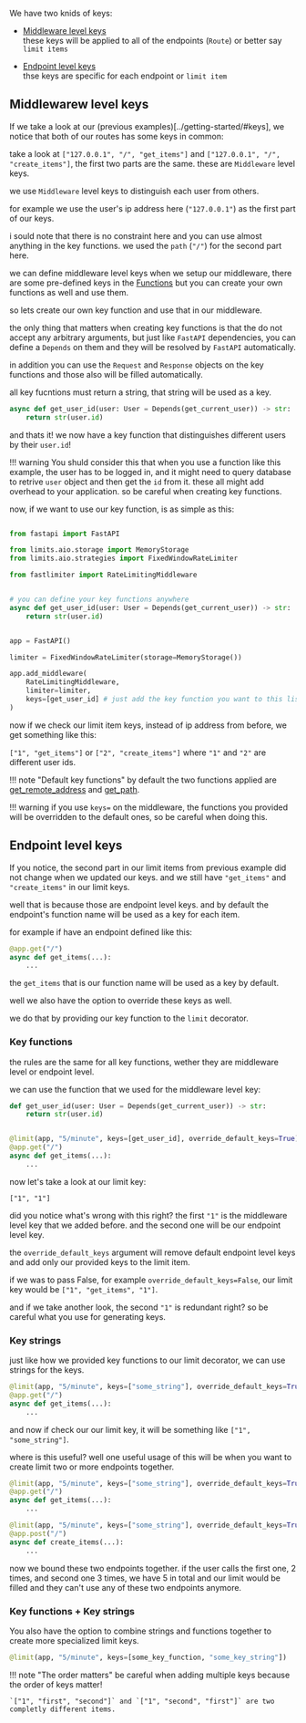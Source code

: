 We have two knids of keys: 

- [Middleware level keys](#middlewarew-level-keys)   
    these keys will be applied to all of the endpoints (`Route`) or better say `limit items`


- [Endpoint level keys](#endpoint-level-keys)   
    thse keys are specific for each endpoint or `limit item`



## Middlewarew level keys


If we take a look at our (previous examples)[../getting-started/#keys], we notice that both of our routes has some keys in common:


take a look at `["127.0.0.1", "/", "get_items"]` and `["127.0.0.1", "/", "create_items"]`, the first two parts are the same. these are `Middleware` level keys.

we use `Middleware` level keys to distinguish each user from others.

for example we use the user's ip address here (`"127.0.0.1"`) as the first part of our keys. 

i sould note that there is no constraint here and you can use almost anything in the key functions. we used the `path` (`"/"`) for the second part here.


we can define middleware level keys when we setup our middleware, there are some pre-defined keys in the [Functions](../api-refrence/functions) but you can create your own functions as well and use them.


so lets create our own key function and use that in our middleware.

the only thing that matters when creating key functions is that the do not accept any arbitrary arguments, but just like `FastAPI` dependencies, you can define a `Depends` on them and they will be resolved by `FastAPI` automatically. 

in addition you can use the `Request` and `Response` objects on the key functions and those also will be filled automatically.

all key fucntions must return a string, that string will be used as a key.


```py
async def get_user_id(user: User = Depends(get_current_user)) -> str:
    return str(user.id)
```

and thats it! we now have a key function that distinguishes different users by their `user.id`!

!!! warning
    You shuld consider this that when you use a function like this example, the user has to be logged in, and it might need to query database to retrive `user` object and then get the `id` from it. these all might add overhead to your application. so be careful when creating key functions.


now, if we want to use our key function, is as simple as this:

```py

from fastapi import FastAPI

from limits.aio.storage import MemoryStorage
from limits.aio.strategies import FixedWindowRateLimiter

from fastlimiter import RateLimitingMiddleware


# you can define your key functions anywhere
async def get_user_id(user: User = Depends(get_current_user)) -> str:
    return str(user.id)


app = FastAPI()

limiter = FixedWindowRateLimiter(storage=MemoryStorage())

app.add_middleware(
    RateLimitingMiddleware,
    limiter=limiter,
    keys=[get_user_id] # just add the key function you want to this list, be careful not to add paranthesis
)
```

now if we check our limit item keys, instead of ip address from before, we get something like this:


`["1", "get_items"]` or `["2", "create_items"]` where `"1"` and `"2"` are different user ids.



!!! note "Default key functions"
    by default the two functions applied are [get_remote_address](../../api-refrence/functions/#fastlimiter.functions.get_remote_address) and [get_path](../../api-refrence/functions/#fastlimiter.functions.get_path).


!!! warning
    if you use `keys=` on the middleware, the functions you provided will be overridden to the default ones, so be careful when doing this.


## Endpoint level keys

If you notice, the second part in our limit items from previous example did not change when we updated our keys. and we still have `"get_items"` and `"create_items"` in our limit keys.


well that is because those are endpoint level keys. and by default the endpoint's function name will be used as a key for each item.

for example if have an endpoint defined like this:

```py
@app.get("/")
async def get_items(...):
    ...
```

the `get_items` that is our function name will be used as a key by default.


well we also have the option to override these keys as well.


we do that by providing our key function to the `limit` decorator.


### Key functions

the rules are the same for all key functions, wether they are middleware level or endpoint level.


we can use the function that we used for the middleware level key:

```py
def get_user_id(user: User = Depends(get_current_user)) -> str:
    return str(user.id)


@limit(app, "5/minute", keys=[get_user_id], override_default_keys=True)
@app.get("/")
async def get_items(...):
    ...
```

now let's take a look at our limit key:

`["1", "1"]`

did you notice what's wrong with this right? the first `"1"` is the middleware level key that we added before. and the second one will be our endpoint level key.


the `override_default_keys` argument will remove default endpoint level keys and add only our provided keys to the limit item.

if we was to pass False, for example `override_default_keys=False`, our limit key would be `["1", "get_items", "1"]`.


and if we take another look, the second `"1"` is redundant right? so be careful what you use for generating keys.


### Key strings

just like how we provided key functions to our limit decorator, we can use strings for the keys. 

```py
@limit(app, "5/minute", keys=["some_string"], override_default_keys=True)
@app.get("/")
async def get_items(...):
    ...
```

and now if check our our limit key, it will be something like `["1", "some_string"]`.

where is this useful? well one useful usage of this will be when you want to create limit two or more endpoints together.


```py
@limit(app, "5/minute", keys=["some_string"], override_default_keys=True)
@app.get("/")
async def get_items(...):
    ...

@limit(app, "5/minute", keys=["some_string"], override_default_keys=True)
@app.post("/")
async def create_items(...):
    ...
```

now we bound these two endpoints together. if the user calls the first one, 2 times, and second one 3 times, we have 5 in total and our limit would be filled and they can't use any of these two endpoints anymore.


### Key functions + Key strings

You also have the option to combine strings and functions together to create more specialized limit keys.


```py
@limit(app, "5/minute", keys=[some_key_function, "some_key_string"])
```

!!! note "The order matters"
    be careful when adding multiple keys because the order of keys matter!

    `["1", "first", "second"]` and `["1", "second", "first"]` are two completly different items.

